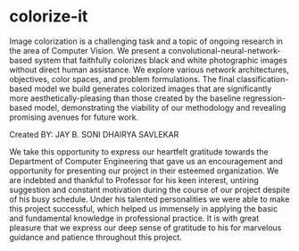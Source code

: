 # colorize-it

Image colorization is a challenging task and a topic of ongoing research in the area of Computer Vision. 
We present a convolutional-neural-network-based system that faithfully colorizes black and white photographic images without direct human assistance. 
We explore various network architectures, objectives, color spaces, and problem formulations. 
The final classification-based model we build generates colorized images that are significantly more aesthetically-pleasing than those created by the baseline regression-based model, demonstrating the viability of our methodology and revealing promising avenues for future work.

Created BY:
JAY B. SONI
DHAIRYA SAVLEKAR



We take this opportunity to express our heartfelt gratitude towards the Department of Computer Engineering that gave us an encouragement and opportunity for presenting our project in their esteemed organization. 
We are indebted and thankful to Professor for his keen interest, untiring suggestion and constant motivation during the course of our project despite of his busy schedule. 
Under his talented personalities we were able to make this project successful, which helped us immensely in applying the basic and fundamental knowledge in professional practice. 
It is with great pleasure that we express our deep sense of gratitude to his for marvelous guidance and patience throughout this project.
